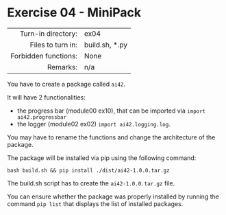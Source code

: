 # Exercise 04 - MiniPack

|                         |                    |
| -----------------------:| ------------------ |
|   Turn-in directory:    |  ex04              |
|   Files to turn in:     |  build.sh, \*.py   |
|   Forbidden functions:  |  None              |
|   Remarks:              |  n/a               |

You have to create a package called `ai42`.

It will have 2 functionalities: 
* the progress bar (module00 ex10), that can be imported via `import ai42.progressbar`
* the logger (module02 ex02) `import ai42.logging.log`.

You may have to rename the functions and change the architecture of the package.

The package will be installed via pip using the following command:  
```console
bash build.sh && pip install ./dist/ai42-1.0.0.tar.gz
```

The build.sh script has to create the `ai42-1.0.0.tar.gz` file.  

You can ensure whether the package was properly installed by running the command `pip list` that displays the list of installed packages.
